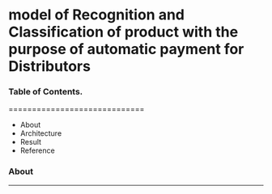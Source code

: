 
# **model of Recognition and Classification of product with the purpose of automatic payment for Distributors**


### Table of Contents.
=============================
* About
* Architecture
* Result
* Reference


### About
---------------------------------
